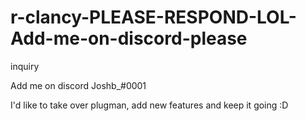 # r-clancy-PLEASE-RESPOND-LOL-Add-me-on-discord-please
inquiry

Add me on discord Joshb_#0001

I'd like to take over plugman, add new features and keep it going :D

